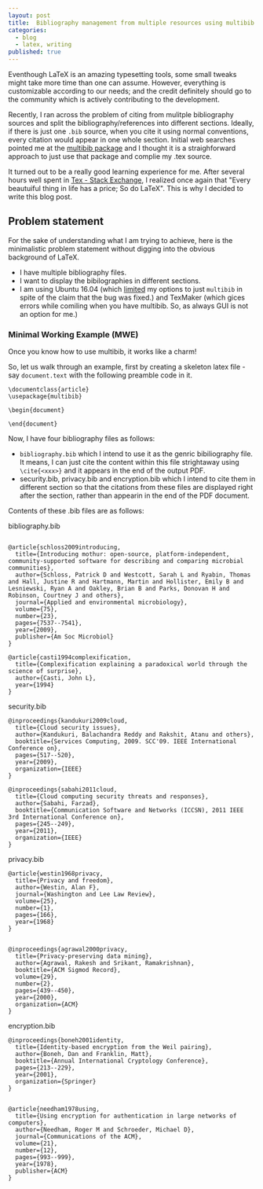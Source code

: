 ```yaml
---
layout: post
title:  Bibliography management from multiple resources using multibib.
categories: 
  - blog
  - latex, writing
published: true
---
```


Eventhough LaTeX is an amazing typesetting tools, some small tweaks might take more time than one can assume. However, everything is customizable according to our needs; and the credit definitely should go to the community which is actively contributing to the development.

Recently, I ran across the problem of citing from mulitple bibliography sources and split the bibliography/references into different sections. Ideally, if there is just one ```.bib``` source, when you cite it using normal conventions, every citation would appear in one whole section. Initial web searches pointed me at the [multibib package](https://www.ctan.org/pkg/multibib?lang=en) and I thought it is a straighforward approach to just use that package and complie my .tex source.

It turned out to be a really good learning experience for me. After several hours well spent in [Tex - Stack Exchange](http://tex.stackexchange.com/), I realized once again that "Every beautuiful thing in life has a price; So do LaTeX". This is why I decided to write this blog post.

## Problem statement

For the sake of understanding what I am trying to achieve, here is the minimalistic problem statement without digging into the obvious background of LaTeX. 

* I have multiple bibliography files.
* I want to display the bibilographies in different sections.
* I am using Ubuntu 16.04 (which [limited](https://askubuntu.com/questions/761985/textlive-bibtex-extra-and-biber-conflict) my options to just ```multibib``` in spite of the claim that the bug was fixed.) and TexMaker (which gices errors while comiling when you have multibib. So, as always GUI is not an option for me.)

### Minimal Working Example (MWE)

Once you know how to use multibib, it works like a charm! 

So, let us walk through an example, first by creating a skeleton latex file - say ```document.text``` with the following preamble code in it.

```
\documentclass{article}
\usepackage{multibib}

\begin{document}

\end{document}
```

Now, I have four bibliography files as follows:

* ```bibliography.bib``` which I intend to use it as the genric bibiliography file. It means, I can just cite the content within this file strightaway using ```\cite{<xxx>}``` and it appears in the end of the output PDF.
* security.bib, privacy.bib and encryption.bib which I intend to cite them in different section so that the citations from these files are displayed right after the section, rather than appearin in the end of the PDF document.

Contents of these .bib files are as follows:

bibliography.bib
``` 

@article{schloss2009introducing,
  title={Introducing mothur: open-source, platform-independent, community-supported software for describing and comparing microbial communities},
  author={Schloss, Patrick D and Westcott, Sarah L and Ryabin, Thomas and Hall, Justine R and Hartmann, Martin and Hollister, Emily B and Lesniewski, Ryan A and Oakley, Brian B and Parks, Donovan H and Robinson, Courtney J and others},
  journal={Applied and environmental microbiology},
  volume={75},
  number={23},
  pages={7537--7541},
  year={2009},
  publisher={Am Soc Microbiol}
}

@article{casti1994complexification,
  title={Complexification explaining a paradoxical world through the science of surprise},
  author={Casti, John L},
  year={1994}
}
``` 

security.bib
``` 
@inproceedings{kandukuri2009cloud,
  title={Cloud security issues},
  author={Kandukuri, Balachandra Reddy and Rakshit, Atanu and others},
  booktitle={Services Computing, 2009. SCC'09. IEEE International Conference on},
  pages={517--520},
  year={2009},
  organization={IEEE}
}

@inproceedings{sabahi2011cloud,
  title={Cloud computing security threats and responses},
  author={Sabahi, Farzad},
  booktitle={Communication Software and Networks (ICCSN), 2011 IEEE 3rd International Conference on},
  pages={245--249},
  year={2011},
  organization={IEEE}
}

```

privacy.bib
``` 
@article{westin1968privacy,
  title={Privacy and freedom},
  author={Westin, Alan F},
  journal={Washington and Lee Law Review},
  volume={25},
  number={1},
  pages={166},
  year={1968}
}


@inproceedings{agrawal2000privacy,
  title={Privacy-preserving data mining},
  author={Agrawal, Rakesh and Srikant, Ramakrishnan},
  booktitle={ACM Sigmod Record},
  volume={29},
  number={2},
  pages={439--450},
  year={2000},
  organization={ACM}
}
```

encryption.bib
``` 
@inproceedings{boneh2001identity,
  title={Identity-based encryption from the Weil pairing},
  author={Boneh, Dan and Franklin, Matt},
  booktitle={Annual International Cryptology Conference},
  pages={213--229},
  year={2001},
  organization={Springer}
}


@article{needham1978using,
  title={Using encryption for authentication in large networks of computers},
  author={Needham, Roger M and Schroeder, Michael D},
  journal={Communications of the ACM},
  volume={21},
  number={12},
  pages={993--999},
  year={1978},
  publisher={ACM}
}
```

